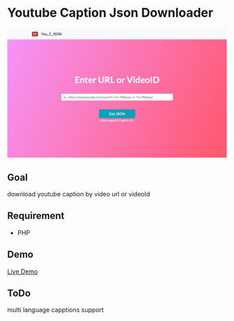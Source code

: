 # Youtube Caption Json Downloader
![alt text](/you2json.png "website screenshot")

## Goal
download youtube caption by video url or videoId

## Requirement
- PHP

## Demo
[Live Demo](http://www.you2json.nctu.me)

## ToDo
multi language capptions support
